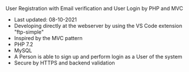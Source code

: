 
User Registration with Email verification and User Login by PHP and MVC

- Last updated: 08-10-2021
- Developing directly at the webserver by using the VS Code extension "ftp-simple"
- Inspired by the MVC pattern
- PHP 7.2
- MySQL
- A Person is able to sign up and perform login as a User of the system
- Secure by HTTPS and backend validation